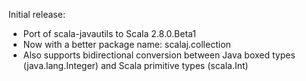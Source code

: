 Initial release:

* Port of scala-javautils to Scala 2.8.0.Beta1
* Now with a better package name: scalaj.collection
* Also supports bidirectional conversion between Java boxed types (java.lang.Integer) and Scala primitive types (scala.Int)